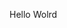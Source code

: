 Hello Wolrd












































































































































































































































































































































































































































































































































































































































































































































































































































































































































































































































































































































































































































































































































































































































































































































































































































































































































































































































































































































































































































































































































































































































































































































































































































































































































































































































































































































































































































































































































































































































































































































































































































































































































































































































































































































































































































































































































































































































































































































































































































































































































































































































































































































































































































































































































































































































































































































































































